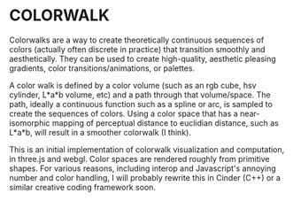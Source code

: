 COLORWALK
=========

Colorwalks are a way to create theoretically continuous sequences of colors (actually often discrete in practice) that transition smoothly and aesthetically.
They can be used to create high-quality, aesthetic pleasing gradients, color transitions/animations, or palettes.

A color walk is defined by a color volume (such as an rgb cube, hsv cylinder, L\*a\*b volume, etc) and a path through that volume/space.
The path, ideally a continuous function such as a spline or arc, is sampled to create the sequences of colors.
Using a color space that has a near-isomorphic mapping of perceptual distance to euclidian distance, such as L\*a\*b, will result in a smoother colorwalk (I think).

This is an initial implementation of colorwalk visualization and computation, in three.js and webgl. Color spaces are rendered roughly from primitive shapes.
For various reasons, including interop and Javascript's annoying number and color handling, I will probably rewrite this in Cinder (C++) or a similar creative coding framework soon.
